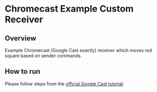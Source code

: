 # Chromecast Example Custom Receiver

## Overview

Example Chromecast (Google Cast exactly) receiver which moves red square based on sender commands.

## How to run

Please follow steps from
the [official Google Cast tutorial](https://developers.google.com/cast/docs/web_receiver/basic?hl=en).
